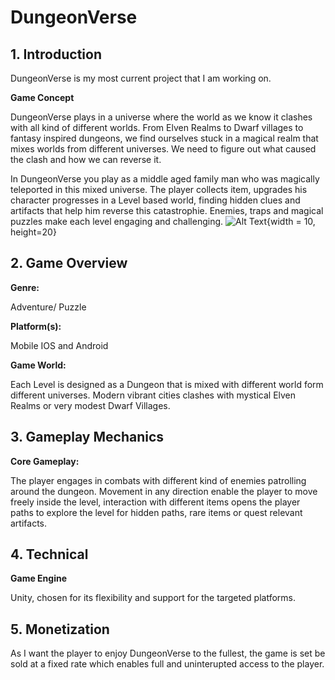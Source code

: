 # DungeonVerse

## 1. Introduction

DungeonVerse is my most current project that I am working on.

**Game Concept**

DungeonVerse plays in a universe where the world as we know it clashes with all kind of different worlds. From Elven Realms to Dwarf villages to fantasy inspired dungeons, we find ourselves stuck in a magical realm that mixes worlds from different universes. We need to figure out what caused the clash and how we can reverse it.

In DungeonVerse you play as a middle aged family man who was magically teleported in this mixed universe. The player collects item, upgrades his character progresses in a Level based world, finding hidden clues and artifacts that help him reverse this catastrophie. Enemies, traps and magical puzzles make each level engaging and challenging.
![Alt Text](resources/photos/SplashScreen.png){width = 10, height=20}

## 2. Game Overview

**Genre:**

Adventure/ Puzzle

**Platform(s):**

Mobile IOS and Android

**Game World:**

Each Level is designed as a Dungeon that is mixed with different world form different universes. Modern vibrant cities clashes with mystical Elven Realms or very modest Dwarf Villages. 

## 3. Gameplay Mechanics

**Core Gameplay:**

The player engages in combats with different kind of enemies patrolling around the dungeon. Movement in any direction enable the player to move freely inside the level, interaction with different items opens the player paths to explore the level for hidden paths, rare items or quest relevant artifacts.

## 4. Technical

**Game Engine**

Unity, chosen for its flexibility and support for the targeted platforms.

## 5. Monetization

As I want the player to enjoy DungeonVerse to the fullest, the game is set be sold at a fixed rate which enables full and uninterupted access to the player. 